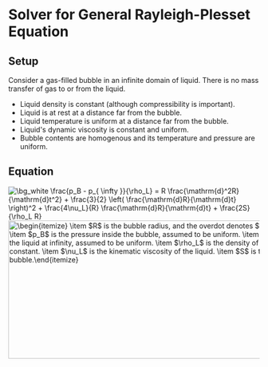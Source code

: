 <style TYPE="text/css">
code.has-jax {font: inherit; font-size: 100%; background: inherit; border: inherit;}
</style>
<script type="text/x-mathjax-config">
MathJax.Hub.Config({
    tex2jax: {
        inlineMath: [['$','$'], ['\\(','\\)']],
        skipTags: ['script', 'noscript', 'style', 'textarea', 'pre'] // removed 'code' entry
    }
});
MathJax.Hub.Queue(function() {
    var all = MathJax.Hub.getAllJax(), i;
    for(i = 0; i < all.length; i += 1) {
        all[i].SourceElement().parentNode.className += ' has-jax';
    }
});
</script>
<script type="text/javascript" src="https://cdnjs.cloudflare.com/ajax/libs/mathjax/2.7.4/MathJax.js?config=TeX-AMS_HTML-full"></script>

# Solver for General Rayleigh-Plesset Equation

## Setup

Consider a gas-filled bubble in an infinite domain of liquid. There is no mass transfer
of gas to or from the liquid.

- Liquid density is constant (although compressibility is important).
- Liquid is at rest at a distance far from the bubble.
- Liquid temperature is uniform at a distance far from the bubble.
- Liquid's dynamic viscosity is constant and uniform.
- Bubble contents are homogenous and its temperature and pressure are uniform.

## Equation

<img src="https://latex.codecogs.com/png.image?\dpi{200}&space;\bg_white&space;\frac{p_B&space;-&space;p_{&space;\infty&space;}}{\rho_L}&space;=&space;R&space;\frac{\mathrm{d}^2R}{\mathrm{d}t^2}&space;&plus;&space;\frac{3}{2}&space;\left(&space;\frac{\mathrm{d}R}{\mathrm{d}t}&space;\right)^2&space;&plus;&space;\frac{4\nu_L}{R}&space;\frac{\mathrm{d}R}{\mathrm{d}t}&space;&plus;&space;\frac{2S}{\rho_L&space;R}" title="\bg_white \frac{p_B - p_{ \infty }}{\rho_L} = R \frac{\mathrm{d}^2R}{\mathrm{d}t^2} + \frac{3}{2} \left( \frac{\mathrm{d}R}{\mathrm{d}t} \right)^2 + \frac{4\nu_L}{R} \frac{\mathrm{d}R}{\mathrm{d}t} + \frac{2S}{\rho_L R}" />

<img src="http://www.sciweavers.org/tex2img.php?eq=%5Cbegin%7Bitemize%7D%0A%20%20%20%20%5Citem%20%24R%24%20is%20the%20bubble%20radius%2C%20and%20the%20overdot%20denotes%20%24%5Cmathrm%7Bd%7D%2F%5Cmathrm%7Bd%7Dt%24.%0A%20%20%20%20%5Citem%20%24p_B%24%20is%20the%20pressure%20inside%20the%20bubble%2C%20assumed%20to%20be%20uniform.%0A%20%20%20%20%5Citem%20%24p_%7B%5Cinfty%7D%24%20is%20the%20pressure%20of%20the%20liquid%20at%20infinity%2C%20assumed%20to%20be%20uniform.%0A%20%20%20%20%5Citem%20%24%5Crho_L%24%20is%20the%20density%20of%20the%20liquid%2C%20assumed%20to%20be%20constant.%0A%20%20%20%20%5Citem%20%24%5Cnu_L%24%20is%20the%20kinematic%20viscosity%20of%20the%20liquid.%0A%20%20%20%20%5Citem%20%24S%24%20is%20the%20surface%20tension%20of%20the%20bubble.%0A%5Cend%7Bitemize%7D&bc=White&fc=Black&im=png&fs=18&ff=modern&edit=0" align="center" border="0" alt="\begin{itemize}    \item $R$ is the bubble radius, and the overdot denotes $\mathrm{d}/\mathrm{d}t$.    \item $p_B$ is the pressure inside the bubble, assumed to be uniform.    \item $p_{\infty}$ is the pressure of the liquid at infinity, assumed to be uniform.    \item $\rho_L$ is the density of the liquid, assumed to be constant.    \item $\nu_L$ is the kinematic viscosity of the liquid.    \item $S$ is the surface tension of the bubble.\end{itemize}" width="712" height="277" />

